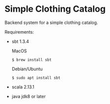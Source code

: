 # Simple Clothing Catalog

Backend system for a simple clothing catalog.

Requirements:
- sbt 1.3.4

    MacOS
    ```
    $ brew install sbt
    ```
  
    Debian/Ubuntu
    ```
    $ sudo apt install sbt
    ```
- scala 2.13.1
- java jdk8 or later
